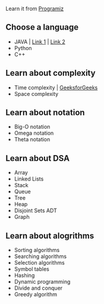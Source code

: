 Learn it from [Programiz](https://www.programiz.com/dsa)

## Choose a language
- JAVA | [Link 1](https://www.javatpoint.com/java-tutorial) | [Link 2](https://www.w3schools.com/java/default.asp)
- Python 
- C++
## Learn about complexity
- Time complexity | [GeeksforGeeks](https://www.geeksforgeeks.org/time-complexity-and-space-complexity/)
- Space complexity

## Learn about notation
- Big-O notation
- Omega notation
- Theta notation

## Learn about DSA
- Array
- Linked Lists
- Stack
- Queue
- Tree
- Heap
- Disjoint Sets ADT
- Graph

## Learn about alogrithms
- Sorting algorithms
- Searching algorithms
- Selection algorithms
- Symbol tables
- Hashing
- Dynamic programming
- Divide and conquer
- Greedy algorithm
